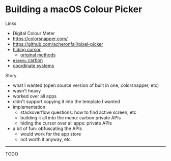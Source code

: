 # Building a macOS Colour Picker

Links

* Digital Colour Meter
* <https://colorsnapper.com/>
* <https://github.com/acheronfail/pixel-picker>
* [hiding cursor](https://github.com/acheronfail/pixel-picker/blob/master/Pixel%20Picker/ShowAndHideCursor.swift)
  * [original methods](https://github.com/acheronfail/pixel-picker/commit/b445e0517fcb076236bec86519f3f65bd50efa2c)
* [`nsmenu` carbon](https://github.com/acheronfail/pixel-picker/blob/master/Pixel%20Picker/PPMenuShortcutView.m)
* [coordinate systems](https://github.com/acheronfail/pixel-picker/blob/master/Pixel%20Picker/Util.swift#L28)

Story

* what I wanted (open source version of built in one, colorsnapper, etc)
* wasn't heavy
* worked over all apps
* didn't support copying it into the template I wanted
* implementation
  * stackoverflow questions: how to find active screen, etc
  * building it all into the menu: carbon private APIs
  * hiding the cursor over all apps: private APIs
* a bit of fun: obfuscating the APIs
  * would work for the app store
  * not worth it anyway, etc

---
TODO